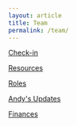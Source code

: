 ```yaml
---
layout: article
title: Team
permalink: /team/
---
```


<a href="https://goo.gl/forms/Rn0q2p03NvPigT1T2" target="_blank">Check-in</a>

[Resources](/resources)

[Roles](/roles)

[Andy's Updates](/updates)

[Finances](/finances)
